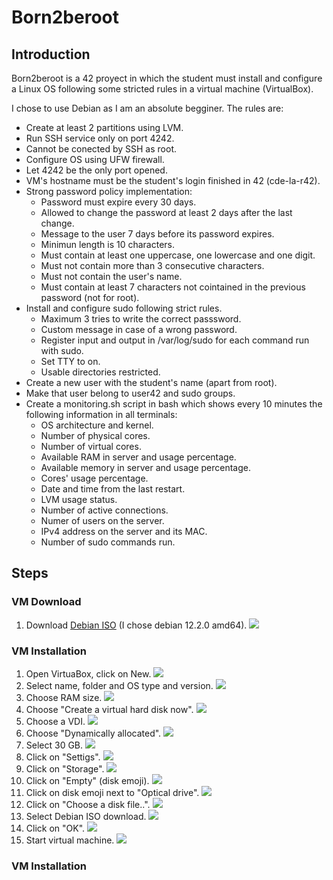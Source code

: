 # Born2beroot

## Introduction

Born2beroot is a 42 proyect in which the student must install and configure a Linux OS following some stricted rules in a virtual machine (VirtualBox).

I chose to use Debian as I am an absolute begginer. The rules are:

- Create at least 2 partitions using LVM.
- Run SSH service only on port 4242.
- Cannot be conected by SSH as root.
- Configure OS using UFW firewall.
- Let 4242 be the only port opened.
- VM's hostname must be the student's login finished in 42 (cde-la-r42).
- Strong password policy implementation:
	- Password must expire every 30 days.
	- Allowed to change the password at least 2 days after the last change.
	- Message to the user 7 days before its password expires.
	- Minimun length is 10 characters.
	- Must contain at least one uppercase, one lowercase and one digit.
	- Must not contain more than 3 consecutive characters.
	- Must not contain the user's name.
	- Must contain at least 7 characters not cointained in the previous password (not for root).
- Install and configure sudo following strict rules.
	- Maximum 3 tries to write the correct passsword.
	- Custom message in case of a wrong password.
	- Register input and output in /var/log/sudo for each command run with sudo.
	- Set TTY to on.
	- Usable directories restricted.
- Create a new user with the student's name (apart from root).
- Make that user belong to user42 and sudo groups.
- Create a monitoring.sh script in bash which shows every 10 minutes the following information in all terminals:
	- OS architecture and kernel.
	- Number of physical cores.
	- Number of virtual cores.
	- Available RAM in server and usage percentage.
	- Available memory in server and usage percentage.
	- Cores' usage percentage.
	- Date and time from the last restart.
	- LVM usage status.
	- Number of active connections.
	- Numer of users on the server.
	- IPv4 address on the server and its MAC.
	- Number of sudo commands run.

## Steps

### VM Download

1. Download [Debian ISO](https://www.debian.org/distrib/netinst) (I chose debian 12.2.0 amd64).
![](img/download_1.png)

### VM Installation
1. Open VirtuaBox, click on New.
![](img/installation_1.png)
2. Select name, folder and OS type and version.
![](img/installation_2.png)
3. Choose RAM size.
![](img/installation_4.png)
4. Choose "Create a virtual hard disk now".
![](img/installation_5.png)
5. Choose a VDI.
![](img/installation_6.png)
6. Choose "Dynamically allocated".
![](img/installation_7.png)
7. Select 30 GB.
![](img/installation_8.png)
8. Click on "Settigs".
![](img/installation_9.png)
9. Click on "Storage".
![](img/installation_10.png)
10. Click on "Empty" (disk emoji).
![](img/installation_11.png)
11. Click on disk emoji next to "Optical drive".
![](img/installation_12.png)
12. Click on "Choose a disk file..".
![](img/installation_13.png)
13. Select Debian ISO download.
![](img/installation_14.png)
14. Click on "OK".
![](img/installation_15.png)
15. Start virtual machine.
![](img/installation_16.png)

### VM Installation


